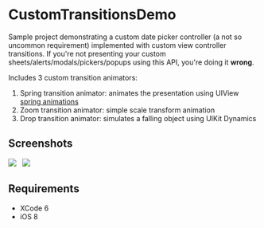 CustomTransitionsDemo
=====================

Sample project demonstrating a custom date picker controller (a not so uncommon requirement) implemented with custom view controller transitions. If you're not presenting your custom sheets/alerts/modals/pickers/popups using this API, you're doing it **wrong**.

Includes 3 custom transition animators:

1. Spring transition animator: animates the presentation using UIView <a href="https://developer.apple.com/library/IOs/documentation/UIKit/Reference/UIView_Class/index.html#//apple_ref/occ/clm/UIView/animateWithDuration:delay:usingSpringWithDamping:initialSpringVelocity:options:animations:completion:">spring animations</a>
2. Zoom transition animator: simple scale transform animation
3. Drop transition animator: simulates a falling object using UIKit Dynamics

Screenshots
------
<img src="http://i.imgur.com/5LnJTKL.png?1">
&nbsp;
<img src="http://i.imgur.com/mkf9xqV.png?1">

Requirements
------
* XCode 6
* iOS 8
